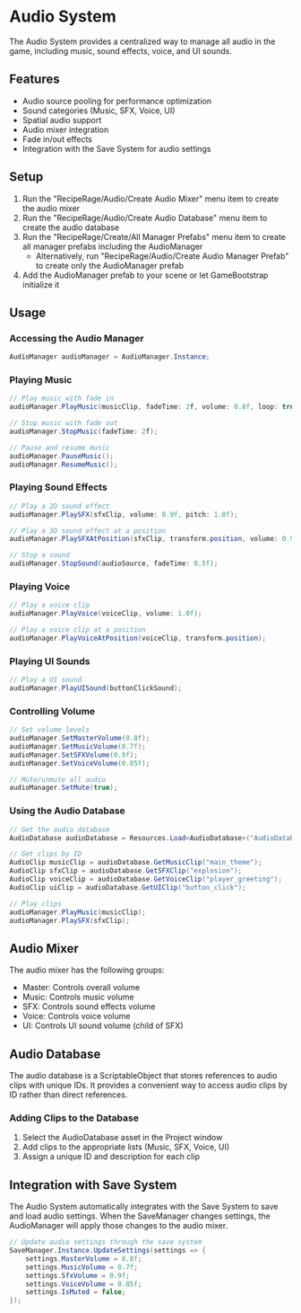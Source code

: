 # Audio System

The Audio System provides a centralized way to manage all audio in the game, including music, sound effects, voice, and UI sounds.

## Features

- Audio source pooling for performance optimization
- Sound categories (Music, SFX, Voice, UI)
- Spatial audio support
- Audio mixer integration
- Fade in/out effects
- Integration with the Save System for audio settings

## Setup

1. Run the "RecipeRage/Audio/Create Audio Mixer" menu item to create the audio mixer
2. Run the "RecipeRage/Audio/Create Audio Database" menu item to create the audio database
3. Run the "RecipeRage/Create/All Manager Prefabs" menu item to create all manager prefabs including the AudioManager
   - Alternatively, run "RecipeRage/Audio/Create Audio Manager Prefab" to create only the AudioManager prefab
4. Add the AudioManager prefab to your scene or let GameBootstrap initialize it

## Usage

### Accessing the Audio Manager

```csharp
AudioManager audioManager = AudioManager.Instance;
```

### Playing Music

```csharp
// Play music with fade in
audioManager.PlayMusic(musicClip, fadeTime: 2f, volume: 0.8f, loop: true);

// Stop music with fade out
audioManager.StopMusic(fadeTime: 2f);

// Pause and resume music
audioManager.PauseMusic();
audioManager.ResumeMusic();
```

### Playing Sound Effects

```csharp
// Play a 2D sound effect
audioManager.PlaySFX(sfxClip, volume: 0.9f, pitch: 1.0f);

// Play a 3D sound effect at a position
audioManager.PlaySFXAtPosition(sfxClip, transform.position, volume: 0.9f, pitch: 1.0f);

// Stop a sound
audioManager.StopSound(audioSource, fadeTime: 0.5f);
```

### Playing Voice

```csharp
// Play a voice clip
audioManager.PlayVoice(voiceClip, volume: 1.0f);

// Play a voice clip at a position
audioManager.PlayVoiceAtPosition(voiceClip, transform.position);
```

### Playing UI Sounds

```csharp
// Play a UI sound
audioManager.PlayUISound(buttonClickSound);
```

### Controlling Volume

```csharp
// Set volume levels
audioManager.SetMasterVolume(0.8f);
audioManager.SetMusicVolume(0.7f);
audioManager.SetSFXVolume(0.9f);
audioManager.SetVoiceVolume(0.85f);

// Mute/unmute all audio
audioManager.SetMute(true);
```

### Using the Audio Database

```csharp
// Get the audio database
AudioDatabase audioDatabase = Resources.Load<AudioDatabase>("AudioDatabase");

// Get clips by ID
AudioClip musicClip = audioDatabase.GetMusicClip("main_theme");
AudioClip sfxClip = audioDatabase.GetSFXClip("explosion");
AudioClip voiceClip = audioDatabase.GetVoiceClip("player_greeting");
AudioClip uiClip = audioDatabase.GetUIClip("button_click");

// Play clips
audioManager.PlayMusic(musicClip);
audioManager.PlaySFX(sfxClip);
```

## Audio Mixer

The audio mixer has the following groups:
- Master: Controls overall volume
- Music: Controls music volume
- SFX: Controls sound effects volume
- Voice: Controls voice volume
- UI: Controls UI sound volume (child of SFX)

## Audio Database

The audio database is a ScriptableObject that stores references to audio clips with unique IDs. It provides a convenient way to access audio clips by ID rather than direct references.

### Adding Clips to the Database

1. Select the AudioDatabase asset in the Project window
2. Add clips to the appropriate lists (Music, SFX, Voice, UI)
3. Assign a unique ID and description for each clip

## Integration with Save System

The Audio System automatically integrates with the Save System to save and load audio settings. When the SaveManager changes settings, the AudioManager will apply those changes to the audio mixer.

```csharp
// Update audio settings through the save system
SaveManager.Instance.UpdateSettings(settings => {
    settings.MasterVolume = 0.8f;
    settings.MusicVolume = 0.7f;
    settings.SfxVolume = 0.9f;
    settings.VoiceVolume = 0.85f;
    settings.IsMuted = false;
});
```
